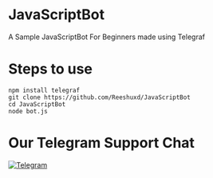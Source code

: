 # JavaScriptBot
A Sample JavaScriptBot For Beginners made using Telegraf

# Steps to use
```
npm install telegraf 
git clone https://github.com/Reeshuxd/JavaScriptBot
cd JavaScriptBot
node bot.js
```

# Our Telegram Support Chat
[![Telegram](https://img.shields.io/badge/telegram-1b77FF.svg?style=for-the-badge&logo=telegram)](https://t.me/TheTeleGramSupportChat)
